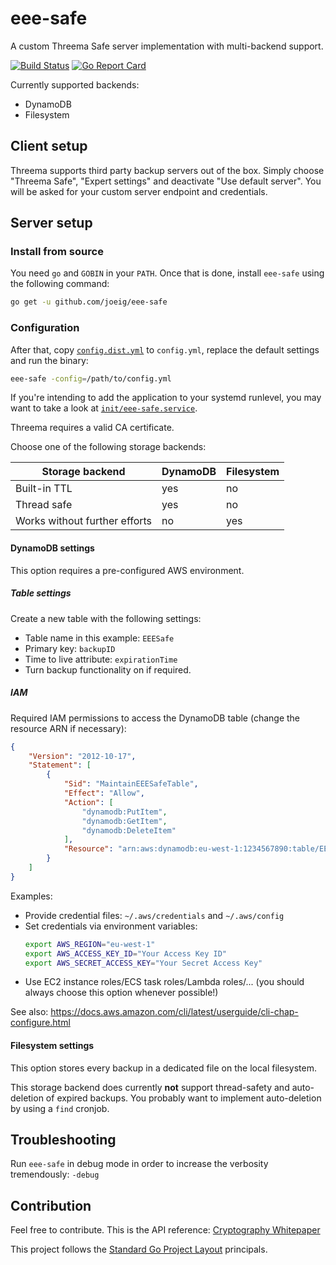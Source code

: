 # eee-safe

A custom Threema Safe server implementation with multi-backend support.

[![Build Status](https://travis-ci.org/joeig/eee-safe.svg?branch=master)](https://travis-ci.org/joeig/eee-safe)
[![Go Report Card](https://goreportcard.com/badge/github.com/joeig/eee-safe)](https://goreportcard.com/report/github.com/joeig/eee-safe)

Currently supported backends:

* DynamoDB
* Filesystem

## Client setup

Threema supports third party backup servers out of the box. Simply choose "Threema Safe", "Expert settings" and deactivate "Use default server". You will be asked for your custom server endpoint and credentials.

## Server setup

### Install from source

You need `go` and `GOBIN` in your `PATH`. Once that is done, install `eee-safe` using the following command:

~~~ bash
go get -u github.com/joeig/eee-safe
~~~

### Configuration

After that, copy [`config.dist.yml`](configs/config.dist.yml) to `config.yml`, replace the default settings and run the binary:

~~~ bash
eee-safe -config=/path/to/config.yml
~~~

If you're intending to add the application to your systemd runlevel, you may want to take a look at [`init/eee-safe.service`](init/eee-safe.service).

Threema requires a valid CA certificate.

Choose one of the following storage backends:

Storage backend | DynamoDB | Filesystem
--------------- | -------- | ----------
Built-in TTL    | yes      | no
Thread safe     | yes      | no
Works without further efforts | no | yes

#### DynamoDB settings

This option requires a pre-configured AWS environment.

##### Table settings

Create a new table with the following settings:

* Table name in this example: `EEESafe`
* Primary key: `backupID`
* Time to live attribute: `expirationTime`
* Turn backup functionality on if required.

##### IAM

Required IAM permissions to access the DynamoDB table (change the resource ARN if necessary):

~~~ json
{
    "Version": "2012-10-17",
    "Statement": [
        {
            "Sid": "MaintainEEESafeTable",
            "Effect": "Allow",
            "Action": [
                "dynamodb:PutItem",
                "dynamodb:GetItem",
                "dynamodb:DeleteItem"
            ],
            "Resource": "arn:aws:dynamodb:eu-west-1:1234567890:table/EEESafe"
        }
    ]
}
~~~

Examples:

- Provide credential files: `~/.aws/credentials` and `~/.aws/config`
- Set credentials via environment variables:
  ~~~ bash
  export AWS_REGION="eu-west-1"
  export AWS_ACCESS_KEY_ID="Your Access Key ID"
  export AWS_SECRET_ACCESS_KEY="Your Secret Access Key"
  ~~~
- Use EC2 instance roles/ECS task roles/Lambda roles/... (you should always choose this option whenever possible!)

See also: https://docs.aws.amazon.com/cli/latest/userguide/cli-chap-configure.html

#### Filesystem settings

This option stores every backup in a dedicated file on the local filesystem.

This storage backend does currently **not** support thread-safety and auto-deletion of expired backups. You probably want to implement auto-deletion by using a `find` cronjob.

## Troubleshooting

Run `eee-safe` in debug mode in order to increase the verbosity tremendously: `-debug`

## Contribution

Feel free to contribute. This is the API reference: [Cryptography Whitepaper](https://threema.ch/press-files/2_documentation/cryptography_whitepaper.pdf)

This project follows the [Standard Go Project Layout](https://github.com/golang-standards/project-layout) principals.